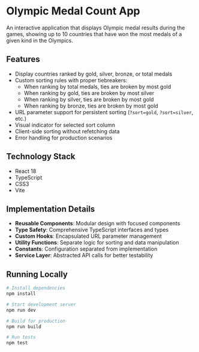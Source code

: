 # Olympic Medal Count App

An interactive application that displays Olympic medal results during the games, showing up to 10 countries that have won the most medals of a given kind in the Olympics.

## Features

- Display countries ranked by gold, silver, bronze, or total medals
- Custom sorting rules with proper tiebreakers:
  - When ranking by total medals, ties are broken by most gold
  - When ranking by gold, ties are broken by most silver
  - When ranking by silver, ties are broken by most gold
  - When ranking by bronze, ties are broken by most gold
- URL parameter support for persistent sorting (`?sort=gold`, `?sort=silver`, etc.)
- Visual indicator for selected sort column
- Client-side sorting without refetching data
- Error handling for production scenarios

## Technology Stack

- React 18
- TypeScript
- CSS3
- Vite

## Implementation Details

- **Reusable Components**: Modular design with focused components
- **Type Safety**: Comprehensive TypeScript interfaces and types
- **Custom Hooks**: Encapsulated URL parameter management
- **Utility Functions**: Separate logic for sorting and data manipulation
- **Constants**: Configuration separated from implementation
- **Service Layer**: Abstracted API calls for better testability

## Running Locally

```bash
# Install dependencies
npm install

# Start development server
npm run dev

# Build for production
npm run build

# Run tests
npm test
```
